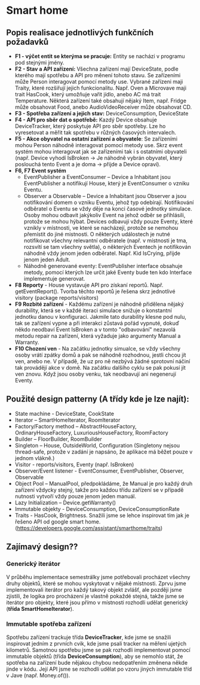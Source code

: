 # Smart home
## Popis realisace jednotlivých funkčních požadavků
- **F1 - výčet entit se kterýma se pracuje:** Entity se nacházi v programu pod stejnými jmény.
- **F2 - Stav a API zařízení:** Všechna zařízení mají DeviceState, podle kterého mají spotřebu a API pro měnení tohoto stavu. Se zařízeními může Person interagovat pomocí metody use. Vybrané zařízeni maji Traity, které rozšiřují jejich funkcionalitu. Např. Oven a Microvave maji trait HasCook, který umožňuje vařit jídlo, anebo AC má trait Temperature. Některá zařízení také obsahují nějaký Item, např. Fridge může obsahovat Food, anebo AudioVideoReceiver může obsahovat CD.
- **F3 - Spotřeba zařízení a jejich stav:** DeviceConsumption, DeviceState
- **F4 - API pro sběr dat o spotřebě:** Kazdý Device obsahuje DeviceTracker, který poskytuje API pro sběr spotřeby. Lze ho vyresetovat a měřit tak spotřebu v růžných časových intervalech.
- **F5 - Akce obyvatel na ostatní zařízení a obyvatele**: Se zařízeními mohou Person náhodně interagovat pomocí metody use. Skrz event systém mohou interagovat jak se zařízeními tak i s ostatními obyvateli (např. Device vyhodí IsBroken -> Je náhodně vybrán obyvatel, který poslouchá tento Event a je doma -> přijde a Device opraví). 
- **F6, F7 Event systém**
   - EventPublisher a EventConsumer – Device a Inhabitant jsou EventPublisher a notifikují House, který je EventConsumer o vzniku Eventu.
   - Observer a Observable – Device a Inhabitant jsou Observer a jsou notifikování domem o vzniku Eventu, jehož typ odebírají. Notifikování odběratel o Eventu se vždy děje na konci časové jednotky simulace. Osoby mohou odbavit jakýkoliv Event na jehož odběr se přihlásili, protože se mohou hýbat. Devices odbavují vždy pouze Eventy, které vznikly v místnosti, ve které se nacházejí, protože se nemohou přemístit do jiné mistnosti. O některých událostech je nutné notifikovat všechny relevantní odběratele (např. v místnosti je tma, rozsvítí se tam všechny světla), o některých Eventech je notifikován náhodně vždy jenom jeden odběratel. Např. Kid IsCrying, přijde jenom jeden Adult.
   - Náhodně generované eventy: EventPublisher interface obsahuje metody, pomocí kterých lze určit jaké Eventy bude ten kdo Interface implementuje generovat. 
- **F8 Reporty** - House vystavuje API pro získaní reportů. Např. getEventReport(). Tvorba těchto reportů je řešena skrz jednotlivé visitory (package reports/visitors)
- **F9 Rozbité zařízení** - Každému zařízení je náhodně přidělena nějaký durability, která se v každé iteraci simulace snižuje o konstantní jednotku danou v konfiguraci. Jakmile tato durability klesne pod nulu, tak se zařízení vypne a při interakci zůstavá pořád vypnuté, dokuď někdo neodbaví Event IsBroken a v tomto "odbavování" nezavolá metodu repair na zařízení, která vyžaduje jako argumenty Manual a Warranty.
- **F10 Chození ven** - Na začátku jednotky simualce, se vždy všechny osoby vrátí zpátky domů a pak se náhodně rozhodnou, jestli chcou jít ven, anebo ne. V případě, že uz pro ně nezbývá žádné sprotovní náčiní tak provádějí akce v domě. Na začátku dalšího cyklu se pak pokusí jít ven znovu. Když jsou osoby venku, tak neodbavují ani negenerují Eventy.


## Použité design patterny (A třídy kde je lze najít):
- State machine - DeviceState, CookState
- Iterator – SmartHomeIterator, RoomIterator
- Factory/Factory method – AbstractHouseFactory, OrdinaryHouseFactory, LuxuriousHouseFactory, RoomFactory
- Builder – FloorBuilder, RoomBuilder
- Singleton – House, OutsideWorld, Configuration (Singletony nejsou thread-safe, protože v zadání je napsáno, že aplikace má běžet pouze v jednom vlákně.)
- Visitor - reports/visitors, Eventy (např. IsBroken)
- Observer/Event listener - EventConsumer, EventPublisher, Observer, Observable
- Object Pool – ManualPool, předpokládáme, že Manual je pro každý druh zařízení vždycky stejný, takže pro každou třídu zařízení se v případě nutnosti vytvoří vždy pouze jenom jeden manuál.
- Lazy Initialization – Device.getWarranty()
- Immutable objekty - DeviceConsumption, DeviceConsumptionRate
- Traits - HasCook, Brightness. Snažili jsme se lehce inspirovat tím jak je řešeno API od google smart home. (https://developers.google.com/assistant/smarthome/traits)

## Zajímavý design??
### Generický iterátor
V průběhu implementace semestrálky jsme potřebovali procházet všechny druhy objektů, které se mohou vyskytovat v nějaké místnosti. Zprvu jsme implementovali iterátor pro každý takový objekt zvlášť, ale později jsme zjistili, že logika pro procházení je vlastně pokaždé stejná, takže jsme se iterátor pro objekty, které jsou přímo v místnosti rozhodli udělat generický (**třída SmartHomeIterator**). 

### Immutable spotřeba zařízení
Spotřebu zařízení trackuje třída **DeviceTracker**, kde jsme se snažili inspirovat jedním z prvních cvik, kde jsme psali tracker na měření ujetých kilometrů. Samotnou spotřebu jsme se pak rozhodli implementovat pomocí immutable objektů (třída **DeviceConsumption**), aby se nemohlo stát, že spotřeba na zařízení bude nějakou chybou nedopatřením změnena někde jinde v kódu. Její API jsme se rozhodli udělat po vzoru jiných immutable tříd v Jave (např. Money.of()).

